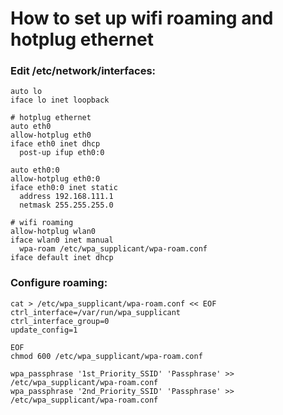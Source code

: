 # How to set up wifi roaming and hotplug ethernet

### Edit /etc/network/interfaces:
```
auto lo
iface lo inet loopback

# hotplug ethernet
auto eth0
allow-hotplug eth0
iface eth0 inet dhcp
  post-up ifup eth0:0

auto eth0:0
allow-hotplug eth0:0
iface eth0:0 inet static
  address 192.168.111.1
  netmask 255.255.255.0

# wifi roaming
allow-hotplug wlan0
iface wlan0 inet manual
  wpa-roam /etc/wpa_supplicant/wpa-roam.conf
iface default inet dhcp
```

### Configure roaming:
```
cat > /etc/wpa_supplicant/wpa-roam.conf << EOF
ctrl_interface=/var/run/wpa_supplicant
ctrl_interface_group=0
update_config=1

EOF
chmod 600 /etc/wpa_supplicant/wpa-roam.conf

wpa_passphrase '1st_Priority_SSID' 'Passphrase' >> /etc/wpa_supplicant/wpa-roam.conf
wpa_passphrase '2nd_Priority_SSID' 'Passphrase' >> /etc/wpa_supplicant/wpa-roam.conf
```
